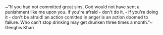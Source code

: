 # 

~"If you had not committed great sins, God would not have sent a punishment like me upon you. If you're afraid - don't do it, - if you're doing it - don't be afraid! an action comitted in anger is an action doomed to failure. Who can't stop drinking may get drunken three times a month."~ Genghis Khan
